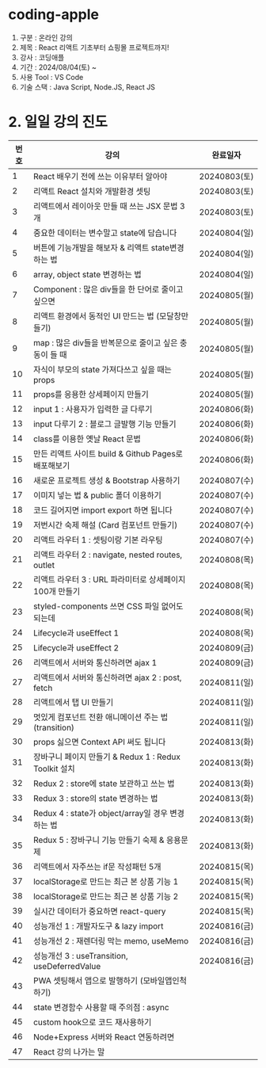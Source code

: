 # coding-apple

1. 구분 : 온라인 강의
2. 제목 : React 리액트 기초부터 쇼핑몰 프로젝트까지!
3. 강사 : 코딩애플
4. 기간 : 2024/08/04(토) ~
5. 사용 Tool : VS Code
6. 기술 스택 : Java Script, Node.JS, React JS

# 2. 일일 강의 진도

| 번호 | 강의                                                     | 완료일자     |
| ---- | -------------------------------------------------------- | ------------ |
| 1    | React 배우기 전에 쓰는 이유부터 알아야                   | 20240803(토) |
| 2    | 리액트 React 설치와 개발환경 셋팅                        | 20240803(토) |
| 3    | 리액트에서 레이아웃 만들 때 쓰는 JSX 문법 3개            | 20240803(토) |
| 4    | 중요한 데이터는 변수말고 state에 담습니다                | 20240804(일) |
| 5    | 버튼에 기능개발을 해보자 & 리액트 state변경하는 법       | 20240804(일) |
| 6    | array, object state 변경하는 법                          | 20240804(일) |
| 7    | Component : 많은 div들을 한 단어로 줄이고 싶으면         | 20240805(월) |
| 8    | 리액트 환경에서 동적인 UI 만드는 법 (모달창만들기)       | 20240805(월) |
| 9    | map : 많은 div들을 반복문으로 줄이고 싶은 충동이 들 때   | 20240805(월) |
| 10   | 자식이 부모의 state 가져다쓰고 싶을 때는 props           | 20240805(월) |
| 11   | props를 응용한 상세페이지 만들기                         | 20240805(월) |
| 12   | input 1 : 사용자가 입력한 글 다루기                      | 20240806(화) |
| 13   | input 다루기 2 : 블로그 글발행 기능 만들기               | 20240806(화) |
| 14   | class를 이용한 옛날 React 문법                           | 20240806(화) |
| 15   | 만든 리액트 사이트 build & Github Pages로 배포해보기     | 20240806(화) |
| 16   | 새로운 프로젝트 생성 & Bootstrap 사용하기                | 20240807(수) |
| 17   | 이미지 넣는 법 & public 폴더 이용하기                    | 20240807(수) |
| 18   | 코드 길어지면 import export 하면 됩니다                  | 20240807(수) |
| 19   | 저번시간 숙제 해설 (Card 컴포넌트 만들기)                | 20240807(수) |
| 20   | 리액트 라우터 1 : 셋팅이랑 기본 라우팅                   | 20240807(수) |
| 21   | 리액트 라우터 2 : navigate, nested routes, outlet        | 20240808(목) |
| 22   | 리액트 라우터 3 : URL 파라미터로 상세페이지 100개 만들기 | 20240808(목) |
| 23   | styled-components 쓰면 CSS 파일 없어도 되는데            | 20240808(목) |
| 24   | Lifecycle과 useEffect 1                                  | 20240808(목) |
| 25   | Lifecycle과 useEffect 2                                  | 20240809(금) |
| 26   | 리액트에서 서버와 통신하려면 ajax 1                      | 20240809(금) |
| 27   | 리액트에서 서버와 통신하려면 ajax 2 : post, fetch        | 20240811(일) |
| 28   | 리액트에서 탭 UI 만들기                                  | 20240811(일) |
| 29   | 멋있게 컴포넌트 전환 애니메이션 주는 법 (transition)     | 20240811(일) |
| 30   | props 싫으면 Context API 써도 됩니다                     | 20240813(화) |
| 31   | 장바구니 페이지 만들기 & Redux 1 : Redux Toolkit 설치    | 20240813(화) |
| 32   | Redux 2 : store에 state 보관하고 쓰는 법                 | 20240813(화) |
| 33   | Redux 3 : store의 state 변경하는 법                      | 20240813(화) |
| 34   | Redux 4 : state가 object/array일 경우 변경하는 법        | 20240813(화) |
| 35   | Redux 5 : 장바구니 기능 만들기 숙제 & 응용문제           | 20240813(화) |
| 36   | 리액트에서 자주쓰는 if문 작성패턴 5개                    | 20240815(목) |
| 37   | localStorage로 만드는 최근 본 상품 기능 1                | 20240815(목) |
| 38   | localStorage로 만드는 최근 본 상품 기능 2                | 20240815(목) |
| 39   | 실시간 데이터가 중요하면 react-query                     | 20240815(목) |
| 40   | 성능개선 1 : 개발자도구 & lazy import                    | 20240816(금) |
| 41   | 성능개선 2 : 재렌더링 막는 memo, useMemo                 | 20240816(금) |
| 42   | 성능개선 3 : useTransition, useDeferredValue             | 20240816(금) |
| 43   | PWA 셋팅해서 앱으로 발행하기 (모바일앱인척하기)          |
| 44   | state 변경함수 사용할 때 주의점 : async                  |
| 45   | custom hook으로 코드 재사용하기                          |
| 46   | Node+Express 서버와 React 연동하려면                     |
| 47   | React 강의 나가는 말                                     |
